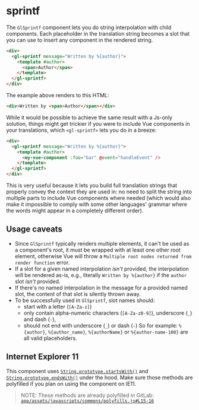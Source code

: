 # sprintf

<!-- STORY -->

The `GlSprintf` component lets you do string interpolation with child components. Each placeholder in the translation string becomes a slot that you can use to insert any component in the rendered string.

```html
<div>
  <gl-sprintf message="Written by %{author}">
    <template #author>
      <span>Author</span>
    </template>
  </gl-sprintf>
</div>
```

The example above renders to this HTML:

```html
<div>Written by <span>Author</span></div>
```

While it would be possible to achieve the same result with a Js-only solution, things might get trickier if you were to include Vue components in your translations, which `<gl-sprintf>` lets you do in a breeze:

```html
<div>
  <gl-sprintf message="Written by %{author}">
    <template #author>
      <my-vue-component :foo="bar" @event="handleEvent" />
    </template>
  </gl-sprintf>
</div>
```

This is very useful because it lets you build full translation strings that properly convey the context they are used in: no need to split the string into multiple parts to include Vue components where needed (which would also make it impossible to comply with some other languages' grammar where the words might appear in a completely different order).

## Usage caveats

- Since `GlSprintf` typically renders multiple elements, it can't be used as a component's root, it must be wrapped with at least one other root element, otherwise Vue will throw a `Multiple root nodes returned from render function` error.
- If a slot for a given named interpolation _isn't_ provided, the interpolation will be rendered as-is, e.g., literally `Written by %{author}` if the `author` slot _isn't_ provided.
- If there's no named interpolation in the message for a provided named slot, the content of that slot is silently thrown away.
- To be successfully used in `GlSprintf`, slot names should:
  * start with a letter (`[A-Za-z]`)
  * only contain alpha-numeric characters (`[A-Za-z0-9]`), underscore (`_`) and dash (`-`),
  * should not end with underscore (`_`) or dash (`-`)
  So for example: `%{author}`, `%{author_name}`, `%{authorName}` or `%{author-name-100}` are all valid placeholders.

## Internet Explorer 11

This component uses [`String.prototype.startsWith()`](https://developer.mozilla.org/en-US/docs/Web/JavaScript/Reference/Global_Objects/String/startsWith) and [`String.prototype.endsWith()`](https://developer.mozilla.org/en-US/docs/Web/JavaScript/Reference/Global_Objects/String/endsWith) under the hood. Make sure those methods are polyfilled if you plan on using the component on IE11.

> NOTE: These methods are already polyfilled in GitLab: [`app/assets/javascripts/commons/polyfills.js#L15-16`](https://gitlab.com/gitlab-org/gitlab/blob/dc60dee6ed6234dda9f032195577cd8fad9646d8/app/assets/javascripts/commons/polyfills.js#L15-16)
